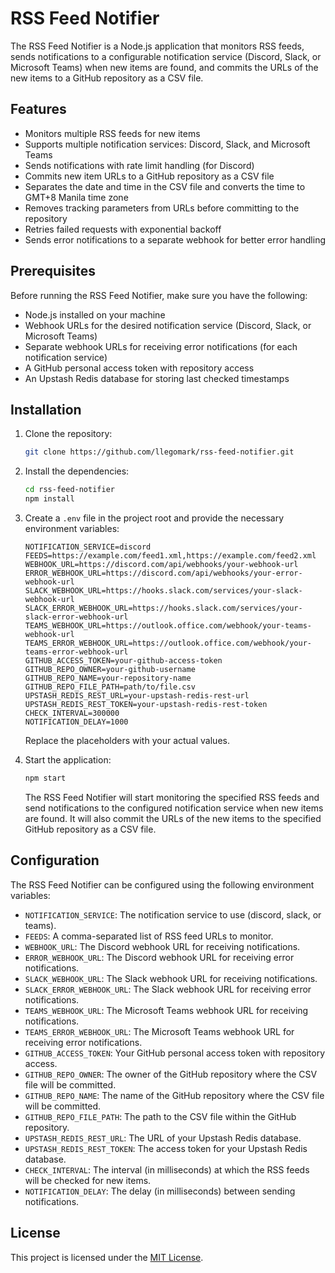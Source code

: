 # RSS Feed Notifier

The RSS Feed Notifier is a Node.js application that monitors RSS feeds, sends notifications to a configurable notification service (Discord, Slack, or Microsoft Teams) when new items are found, and commits the URLs of the new items to a GitHub repository as a CSV file.

## Features

- Monitors multiple RSS feeds for new items
- Supports multiple notification services: Discord, Slack, and Microsoft Teams
- Sends notifications with rate limit handling (for Discord)
- Commits new item URLs to a GitHub repository as a CSV file
- Separates the date and time in the CSV file and converts the time to GMT+8 Manila time zone
- Removes tracking parameters from URLs before committing to the repository
- Retries failed requests with exponential backoff
- Sends error notifications to a separate webhook for better error handling

## Prerequisites

Before running the RSS Feed Notifier, make sure you have the following:

- Node.js installed on your machine
- Webhook URLs for the desired notification service (Discord, Slack, or Microsoft Teams)
- Separate webhook URLs for receiving error notifications (for each notification service)
- A GitHub personal access token with repository access
- An Upstash Redis database for storing last checked timestamps

## Installation

1. Clone the repository:

   ```bash
   git clone https://github.com/llegomark/rss-feed-notifier.git
   ```

2. Install the dependencies:

   ```bash
   cd rss-feed-notifier
   npm install
   ```

3. Create a `.env` file in the project root and provide the necessary environment variables:

   ```plaintext
   NOTIFICATION_SERVICE=discord
   FEEDS=https://example.com/feed1.xml,https://example.com/feed2.xml
   WEBHOOK_URL=https://discord.com/api/webhooks/your-webhook-url
   ERROR_WEBHOOK_URL=https://discord.com/api/webhooks/your-error-webhook-url
   SLACK_WEBHOOK_URL=https://hooks.slack.com/services/your-slack-webhook-url
   SLACK_ERROR_WEBHOOK_URL=https://hooks.slack.com/services/your-slack-error-webhook-url
   TEAMS_WEBHOOK_URL=https://outlook.office.com/webhook/your-teams-webhook-url
   TEAMS_ERROR_WEBHOOK_URL=https://outlook.office.com/webhook/your-teams-error-webhook-url
   GITHUB_ACCESS_TOKEN=your-github-access-token
   GITHUB_REPO_OWNER=your-github-username
   GITHUB_REPO_NAME=your-repository-name
   GITHUB_REPO_FILE_PATH=path/to/file.csv
   UPSTASH_REDIS_REST_URL=your-upstash-redis-rest-url
   UPSTASH_REDIS_REST_TOKEN=your-upstash-redis-rest-token
   CHECK_INTERVAL=300000
   NOTIFICATION_DELAY=1000
   ```

   Replace the placeholders with your actual values.

4. Start the application:

   ```bash
   npm start
   ```

   The RSS Feed Notifier will start monitoring the specified RSS feeds and send notifications to the configured notification service when new items are found. It will also commit the URLs of the new items to the specified GitHub repository as a CSV file.

## Configuration

The RSS Feed Notifier can be configured using the following environment variables:

- `NOTIFICATION_SERVICE`: The notification service to use (discord, slack, or teams).
- `FEEDS`: A comma-separated list of RSS feed URLs to monitor.
- `WEBHOOK_URL`: The Discord webhook URL for receiving notifications.
- `ERROR_WEBHOOK_URL`: The Discord webhook URL for receiving error notifications.
- `SLACK_WEBHOOK_URL`: The Slack webhook URL for receiving notifications.
- `SLACK_ERROR_WEBHOOK_URL`: The Slack webhook URL for receiving error notifications.
- `TEAMS_WEBHOOK_URL`: The Microsoft Teams webhook URL for receiving notifications.
- `TEAMS_ERROR_WEBHOOK_URL`: The Microsoft Teams webhook URL for receiving error notifications.
- `GITHUB_ACCESS_TOKEN`: Your GitHub personal access token with repository access.
- `GITHUB_REPO_OWNER`: The owner of the GitHub repository where the CSV file will be committed.
- `GITHUB_REPO_NAME`: The name of the GitHub repository where the CSV file will be committed.
- `GITHUB_REPO_FILE_PATH`: The path to the CSV file within the GitHub repository.
- `UPSTASH_REDIS_REST_URL`: The URL of your Upstash Redis database.
- `UPSTASH_REDIS_REST_TOKEN`: The access token for your Upstash Redis database.
- `CHECK_INTERVAL`: The interval (in milliseconds) at which the RSS feeds will be checked for new items.
- `NOTIFICATION_DELAY`: The delay (in milliseconds) between sending notifications.

## License

This project is licensed under the [MIT License](LICENSE).
